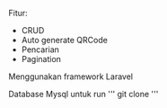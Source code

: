 Fitur:
- CRUD
- Auto generate QRCode
- Pencarian
- Pagination


Menggunakan framework Laravel

Database Mysql
untuk run
'''
git clone 
'''
